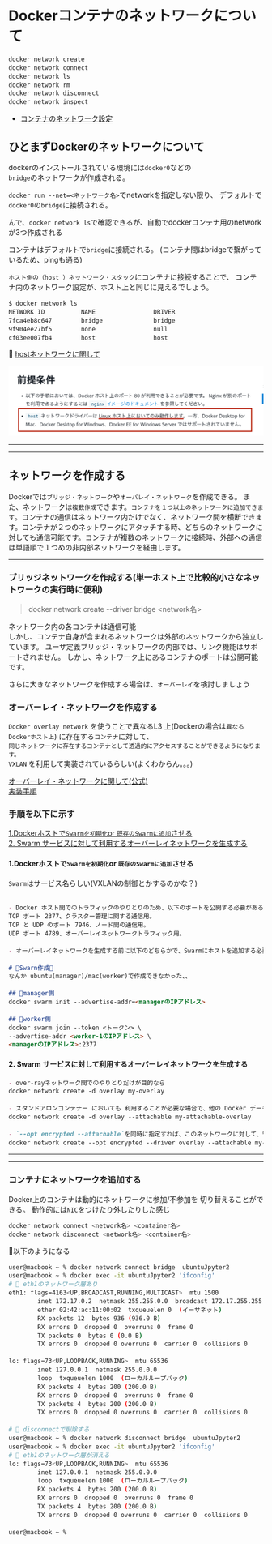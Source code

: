 # Dockerコンテナのネットワークについて

```sh
docker network create
docker network connect
docker network ls
docker network rm
docker network disconnect
docker network inspect
```

- [コンテナのネットワーク設定](#containerNet)

## ひとまずDockerのネットワークについて

dockerのインストールされている環境には`docker0`などの  
`bridge`のネットワークが作成される。

`docker run --net=<ネットワーク名>`でnetworkを指定しない限り、
デフォルトで`docker0`の`bridge`に接続される。

んで、`docker network ls`で確認できるが、自動でdockerコンテナ用のnetworkが3つ作成される

コンテナはデフォルトで`bridge`に接続される。
(コンテナ間はbridgeで繋がっているため、pingも通る)

`ホスト側の（host ）ネットワーク・スタック`にコンテナに接続することで、
コンテナ内のネットワーク設定が、ホスト上と同じに見えるでしょう。

```sh
$ docker network ls
NETWORK ID          NAME                DRIVER
7fca4eb8c647        bridge              bridge
9f904ee27bf5        none                null
cf03ee007fb4        host                host
```

🚨 [hostネットワークに関して](https://matsuand.github.io/docs.docker.jp.onthefly/network/network-tutorial-host/)

![hostネットワークはLinuxホストでしか動作しません😞](png/hostNetwork.png)

---
---

## ネットワークを作成する

Dockerでは`ブリッジ・ネットワーク`や`オーバレイ・ネットワーク`を作成できる。
また、ネットワークは`複数作成`できます。`コンテナを１つ以上のネットワークに追加できます`。コンテナの通信はネットワーク内だけでなく、ネットワーク間を横断できます。コンテナが２つのネットワークにアタッチする時、どちらのネットワークに対しても通信可能です。コンテナが複数のネットワークに接続時、外部への通信は単語順で１つめの非内部ネットワークを経由します。

---

### ブリッジネットワークを作成する(単一ホスト上で比較的小さなネットワークの実行時に便利)

> docker network create --driver bridge <network名>

ネットワーク内の各コンテナは通信可能  
しかし、コンテナ自身が含まれるネットワークは外部のネットワークから独立しています。
ユーザ定義ブリッジ・ネットワークの内部では、リンク機能はサポートされません。
しかし、ネットワーク上にあるコンテナのポートは公開可能です。

さらに大きなネットワークを作成する場合は、`オーバーレイ`を検討しましょう

### オーバーレイ・ネットワークを作成する

`Docker overlay network` を使うことで異なるL3 上(Dockerの場合は`異なるDockerホスト上`) に存在する`コンテナ`に対して、  
`同じネットワークに存在するコンテナとして透過的にアクセスすることができるようになります。`  
`VXLAN` を利用して実装されているらしい(よくわからん。。。)

[オーバーレイ・ネットワークに関して(公式)](https://matsuand.github.io/docs.docker.jp.onthefly/network/overlay/)  
[実装手順](https://matsuand.github.io/docs.docker.jp.onthefly/network/network-tutorial-overlay/)  

### 手順を以下に示す

[1.Dockerホストで`Swarmを初期化`or `既存のSwarmに追加`させる](#how1)  
[2. Swarm サービスに対して利用するオーバーレイネットワークを生成する](#how2)  

#### <a name=how1>1.Dockerホストで`Swarmを初期化`or `既存のSwarmに追加`させる</a>

`Swarm`はサービス名らしい(VXLANの制御とかするのかな？)

```markdown

- Docker ホスト間でのトラフィックのやりとりのため、以下のポートを公開する必要がある。
TCP ポート 2377、クラスター管理に関する通信用。
TCP と UDP のポート 7946、ノード間の通信用。
UDP ポート 4789、オーバーレイネットワークトラフィック用。

- オーバーレイネットワークを生成する前に以下のどちらかで、Swarmにホストを追加する必要がある。

# 🌟Swarn作成🌟
なんか ubuntu(manager)/mac(worker)で作成できなかった、、

## 🌟manager側
docker swarm init --advertise-addr=<managerのIPアドレス>

## 🌟worker側
docker swarm join --token <トークン> \
--advertise-addr <worker-1のIPアドレス> \
<managerのIPアドレス>:2377
```

#### <a name=how2>2. Swarm サービスに対して利用するオーバーレイネットワークを生成する</a>

```markdown
- over-rayネットワーク間でのやりとりだけが目的なら
docker network create -d overlay my-overlay

- スタンドアロンコンテナー においても 利用することが必要な場合で、他の Docker デーモン上で動作する他のスタンドアロンコンテナーとも通信を行う必要がある場合は、--attachableフラグを加えます。
docker network create -d overlay --attachable my-attachable-overlay

- `--opt encrypted --attachable`を同時に指定すれば、このネットワークに対して、管理外にあったコンテナーをアタッチさせることができます。
docker network create --opt encrypted --driver overlay --attachable my-attachable-multi-host-network

```

---
---

### <a name=containerNet> コンテナにネットワークを追加する</a>

Docker上のコンテナは動的にネットワークに参加/不参加を
切り替えることができる。
動作的には`NIC`をつけたり外したりした感じ

```sh
docker network connect <network名> <container名>
docker network disconnect <network名> <container名>
```

🌟以下のようになる

```sh
user@macbook ~ % docker network connect bridge  ubuntuJpyter2 
user@macbook ~ % docker exec -it ubuntuJpyter2 'ifconfig'    
# 🌟 eth1のネットワーク層あり
eth1: flags=4163<UP,BROADCAST,RUNNING,MULTICAST>  mtu 1500
        inet 172.17.0.2  netmask 255.255.0.0  broadcast 172.17.255.255
        ether 02:42:ac:11:00:02  txqueuelen 0  (イーサネット)
        RX packets 12  bytes 936 (936.0 B)
        RX errors 0  dropped 0  overruns 0  frame 0
        TX packets 0  bytes 0 (0.0 B)
        TX errors 0  dropped 0 overruns 0  carrier 0  collisions 0

lo: flags=73<UP,LOOPBACK,RUNNING>  mtu 65536
        inet 127.0.0.1  netmask 255.0.0.0
        loop  txqueuelen 1000  (ローカルループバック)
        RX packets 4  bytes 200 (200.0 B)
        RX errors 0  dropped 0  overruns 0  frame 0
        TX packets 4  bytes 200 (200.0 B)
        TX errors 0  dropped 0 overruns 0  carrier 0  collisions 0

# 🌟 disconnectで削除する
user@macbook ~ % docker network disconnect bridge  ubuntuJpyter2
user@macbook ~ % docker exec -it ubuntuJpyter2 'ifconfig'       
# 🌟 eth1のネットワーク層が消える
lo: flags=73<UP,LOOPBACK,RUNNING>  mtu 65536
        inet 127.0.0.1  netmask 255.0.0.0
        loop  txqueuelen 1000  (ローカルループバック)
        RX packets 4  bytes 200 (200.0 B)
        RX errors 0  dropped 0  overruns 0  frame 0
        TX packets 4  bytes 200 (200.0 B)
        TX errors 0  dropped 0 overruns 0  carrier 0  collisions 0

user@macbook ~ % 

```
